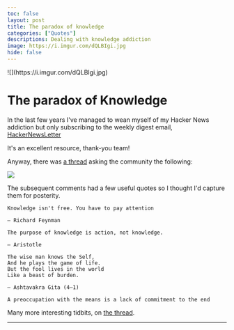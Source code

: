 ```yaml
---
toc: false
layout: post
title: The paradox of knowledge
categories: ["Quotes"]
descriptions: Dealing with knowledge addiction
image: https://i.imgur.com/dQLBIgi.jpg
hide: false
---
```


<style> strong {background-color: yellow; font-weight:normal} .post-content #header-image img {width:40%}</style>
<div id="header-image">
![](https://i.imgur.com/dQLBIgi.jpg)
</div>

# The paradox of Knowledge

In the last few years I've managed to wean myself of my Hacker News addiction but only subscribing to the weekly digest email, [HackerNewsLetter](https://hackernewsletter.com/?ref=find-your-newsletter)

It's an excellent resource, thank-you team!

Anyway, there was [a thread](https://news.ycombinator.com/item?id=34710830) asking the community the following:

![](https://i.imgur.com/8aOItMb.png)

The subsequent comments had a few useful quotes so I thought I'd capture them for posterity.

```
Knowledge isn't free. You have to pay attention

― Richard Feynman
```

```
The purpose of knowledge is action, not knowledge.

― Aristotle
```

```
The wise man knows the Self,
And he plays the game of life.
But the fool lives in the world
Like a beast of burden.

― Ashtavakra Gita (4―1)
```

```
A preoccupation with the means is a lack of commitment to the end
```

Many more interesting tidbits, on [the thread](https://news.ycombinator.com/item?id=34710830).

---
